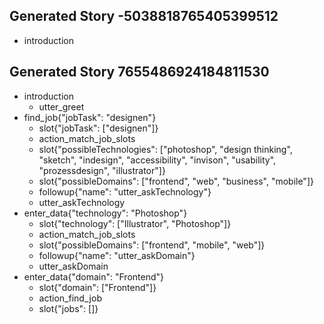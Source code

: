## Generated Story -5038818765405399512
* introduction

## Generated Story 7655486924184811530
* introduction
    - utter_greet
* find_job{"jobTask": "designen"}
    - slot{"jobTask": ["designen"]}
    - action_match_job_slots
    - slot{"possibleTechnologies": ["photoshop", "design thinking", "sketch", "indesign", "accessibility", "invison", "usability", "prozessdesign", "illustrator"]}
    - slot{"possibleDomains": ["frontend", "web", "business", "mobile"]}
    - followup{"name": "utter_askTechnology"}
    - utter_askTechnology
* enter_data{"technology": "Photoshop"}
    - slot{"technology": ["Illustrator", "Photoshop"]}
    - action_match_job_slots
    - slot{"possibleDomains": ["frontend", "mobile", "web"]}
    - followup{"name": "utter_askDomain"}
    - utter_askDomain
* enter_data{"domain": "Frontend"}
    - slot{"domain": ["Frontend"]}
    - action_find_job
    - slot{"jobs": []}


